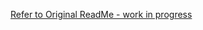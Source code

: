 [Refer to Original ReadMe - work in progress](https://github.com/alexkotsscott/Customised_Insruance_Data_Analysis/blob/master/Documents%20%26%20Notes/01_General_Documentation.pdf)
